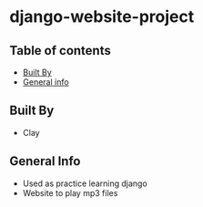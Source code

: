 # django-website-project
## Table of contents
* [Built By](#built-by)
* [General info](#general-info)

## Built By
* Clay

## General Info
* Used as practice learning django
* Website to play mp3 files
